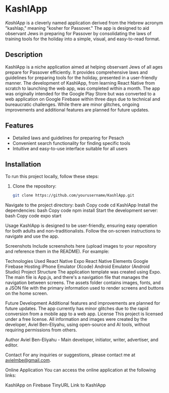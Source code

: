 # KashlApp

*KashlApp* is a cleverly named application derived from the Hebrew acronym "kashlap," meaning "kosher for Passover." The app is designed to aid observant Jews in preparing for Passover by consolidating the laws of training tools for the holiday into a simple, visual, and easy-to-read format.

## Description

KashlApp is a niche application aimed at helping observant Jews of all ages prepare for Passover efficiently. It provides comprehensive laws and guidelines for preparing tools for the holiday, presented in a user-friendly manner. The development of KashlApp, from learning React Native from scratch to launching the web app, was completed within a month. The app was originally intended for the Google Play Store but was converted to a web application on Google Firebase within three days due to technical and bureaucratic challenges. While there are minor glitches, ongoing improvements and additional features are planned for future updates.

## Features

- Detailed laws and guidelines for preparing for Pesach
- Convenient search functionality for finding specific tools
- Intuitive and easy-to-use interface suitable for all users

## Installation

To run this project locally, follow these steps:

1. Clone the repository:
   ```bash
   git clone https://github.com/yourusername/KashlApp.git
Navigate to the project directory:
bash
Copy code
cd KashlApp
Install the dependencies:
bash
Copy code
npm install
Start the development server:
bash
Copy code
expo start

Usage
KashlApp is designed to be user-friendly, ensuring easy operation for both adults and non-traditionalists. Follow the on-screen instructions to navigate and use the app.

Screenshots
Include screenshots here (upload images to your repository and reference them in the README). For example:


Technologies Used
React Native
Expo
React Native Elements
Google Firebase Hosting
iPhone Emulator (Xcode)
Android Emulator (Android Studio)
Project Structure
The application template was created using Expo. The main file is App.js, and there's a navigation file that manages the navigation between screens. The assets folder contains images, fonts, and a JSON file with the primary information used to render screens and buttons on the home screen.

Future Development
Additional features and improvements are planned for future updates.
The app currently has minor glitches due to the rapid conversion from a mobile app to a web app.
License
This project is licensed under a free license. All information and images were created by the developer, Aviel Ben-Eliyahu, using open-source and AI tools, without requiring permissions from others.

Author
Aviel Ben-Eliyahu - Main developer, initiator, writer, advertiser, and editor.

Contact
For any inquiries or suggestions, please contact me at avielmbe@gmail.com.

Online Application
You can access the online application at the following links:

KashlApp on Firebase
TinyURL Link to KashlApp
